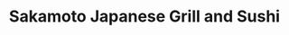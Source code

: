 ---
layout: place
title: "Sakamoto Japanese Grill and Sushi"
permalink: /illinois/oswego/sakamoto-japanese-grill-and-sushi.html
stateAbbr: IL
stateName: Illinois
cityName: Oswego
place_id: ChIJK4tgHdrxDogRPTvWm6n4BTY
photos:
  - name: >-
      places/ChIJK4tgHdrxDogRPTvWm6n4BTY/photos/AeeoHcLpzeyygcyWUmFA62AdmdonKbCAKeo1kU3x3-PNIP2HHNlTDZptz7K3nYEODjUMAv68CMwBedl9Gl-1aPIarZJluV9TG0wqSlGT5VzE3__N0RLL70d9x11ml3U0fXsyiK9yckVxQc8g8VYmdUwVnW6UAt6bj_OvU0zxqgfDvX9l1KP-7HnWB3cW2ktrhiLwUXEo1xByO3flE54vAiL97md-yV0w8B9L0-eZLSMuFIstTlM0GOj8CuKHWGFqEbJ6MCBzr1B0dIKQ0h2M_QCZ0VEPOL_VnMs0eQukmxRP7y2yLShrTCrrs1vpCnVMeu_tas1FOhCGKb90HJZxyrb0PdMsRqvBxXnwR0ZTaiJetyPmyrRyubd1gznEQTSoGSDOXFLAwB3TkenTv-gHqZO_9YArsZZ7uxQJYgD_0IrWfA4
    widthPx: 3024
    heightPx: 4032
    authorAttributions:
      - displayName: Jeramiah Ellison
        uri: https://maps.google.com/maps/contrib/112558868960605752784
        photoUri: >-
          https://lh3.googleusercontent.com/a/ACg8ocKnaPbuHpvyZn7PFFThKffeueSsTvubnD2yr6-pYfSZZt9zIw=s100-p-k-no-mo
    flagContentUri: >-
      https://www.google.com/local/imagery/report/?cb_client=maps_api_places.places_api&image_key=!1e10!2sCIHM0ogKEICAgICD3pCrNg&hl=en-US
    googleMapsUri: >-
      https://www.google.com/maps/place//data=!3m4!1e2!3m2!1sCIHM0ogKEICAgICD3pCrNg!2e10!4m2!3m1!1s0x880ef1da1d608b2b:0x3605f8a99bd63b3d
  - name: >-
      places/ChIJK4tgHdrxDogRPTvWm6n4BTY/photos/AeeoHcJppDjftG5YLF3c2dPTLlOPzjY7ZhvIooIL0uQ1zh9PSbwaQhjsKsComK33kEjE8GCxjUG4x9f-mHxn6k32qYDMmTSj7mKg_M6u9xELsWVnzPMP2LRoSaxkdK2JFMqWCXJz3bzreXZuOphnefqzsBM4fXVNIVz9GhXC2Wu9q3ZhRPkbXqB5TIGPHClay2PRCS2Sh4yjcqjed8KVwsefPKwx-AhDsGU9hNReNqttLOaIyZAWH4iehN68-UFvCuaW4KffKtFCuiA4xbM3eX0sTG2Zc-6dwIhPtpNNRbIysDZx0yqL9-h_6n-aXVpIumC0CLXE-lJ-El0zBgfgydj5xY5Wk6K6_rX4R-4EcMnExOo2nshVuC62vS2_MH5TIsFSH-2eQROsXRVIKZNzYrhBszovQ-VhJ9Jne_LCV2KgYFE
    widthPx: 4000
    heightPx: 2252
    authorAttributions:
      - displayName: Jorge Nieves
        uri: https://maps.google.com/maps/contrib/113303778215676135385
        photoUri: >-
          https://lh3.googleusercontent.com/a-/ALV-UjWcDUmGxusEkC3UP96xi_NUyXAKDtPFePmwLX6TCRmQZ-RmJi88=s100-p-k-no-mo
    flagContentUri: >-
      https://www.google.com/local/imagery/report/?cb_client=maps_api_places.places_api&image_key=!1e10!2sCIHM0ogKEICAgICLj_eCSQ&hl=en-US
    googleMapsUri: >-
      https://www.google.com/maps/place//data=!3m4!1e2!3m2!1sCIHM0ogKEICAgICLj_eCSQ!2e10!4m2!3m1!1s0x880ef1da1d608b2b:0x3605f8a99bd63b3d
  - name: >-
      places/ChIJK4tgHdrxDogRPTvWm6n4BTY/photos/AeeoHcJebiP-6Yd0ed83YshpKqdOkf3gwgXGWgkV6VeVygrT4Q9JRRxBSOqo1z2w1A-U64Ke8gLMe--eX-EJRVmug9gJGjivaVcXP3XhqBNsbbSCILGud75wD45vUS5EW-R75ChNZNTtysjiVhF1sCWWS99J1cCxWN83Cb39QBeYECQrUNc9M0mgumeX4V5rzLTOrr6fjp9Gx7YkQMqm_rgsypCX1oVzJgV7eMIY9CgNoOt_ahX5mKC-j4Hi6jPiAjH0L19Hg8TrYljGvnJ7NjVK0TqvIdg-Y4r78EibMmuc9b5jZBI9iHCQebFjrvuNaFR08I9eorNmGgNUBqfOaKwVLKRi9qTpUAmT5CsCCGo7QBpMDARbMGr_e4Q5RviOfTGu7I_WB0_GKhxiYN6XgXAFUYuCQpQaurkZVtm_xw4Mcadddg
    widthPx: 3024
    heightPx: 4032
    authorAttributions:
      - displayName: Christina Roberson-Smeltzer
        uri: https://maps.google.com/maps/contrib/104712944015746624968
        photoUri: >-
          https://lh3.googleusercontent.com/a-/ALV-UjWs24GsGkQYocVodEOrEUGPlPdabdegGiwbtM6jr4kdLsxmq2bqsg=s100-p-k-no-mo
    flagContentUri: >-
      https://www.google.com/local/imagery/report/?cb_client=maps_api_places.places_api&image_key=!1e10!2sCIHM0ogKEICAgICH3bm_Lw&hl=en-US
    googleMapsUri: >-
      https://www.google.com/maps/place//data=!3m4!1e2!3m2!1sCIHM0ogKEICAgICH3bm_Lw!2e10!4m2!3m1!1s0x880ef1da1d608b2b:0x3605f8a99bd63b3d
  - name: >-
      places/ChIJK4tgHdrxDogRPTvWm6n4BTY/photos/AeeoHcKsVUOi5Obg6LfIMdzyuQ_5EfqrZ4jQ7MkgkxfXW_45bMsAPBbQxa3YsoTDVhEgqLZ6KDsl7vIcYzIKGFjGDNhBosvurQQSKZpFNCzEQo1KXpdqXJO0lTlsD7u1ETs0GS4YC7y44bYxf7JXrC2UoiqYa8-9hlGFDQhTs30Wy8rLIN6aSesZsiQ79VS_i4EAAT_DmbOy6K5HLc-zTxDtZ4lc0A9Qkg4ZuB6zUFcQtrApBq12oztJQtBvP9KQHe1NJh0TdIfcFEhL7jsW1YKhT-4nCK9ekZazdSzq6EW9F9fF45wSR8xRRF3ZEZJERpdixtrGoeq6RxVijjmI3lO3K70bVUSdFAHgDWGxnHExzlSuwm9fYknFuMOyvg41F8v-QcRKfvMXtFaAWldX-9sPxy1yQMYjP6Ff5ZuOZz17MPk
    widthPx: 4800
    heightPx: 3600
    authorAttributions:
      - displayName: Sebastian fowler
        uri: https://maps.google.com/maps/contrib/101775513018665923709
        photoUri: >-
          https://lh3.googleusercontent.com/a-/ALV-UjWmqWhtnS2ds2sg24ASjZklqHaledOevwXO_tPINOUivPdq6oUnRw=s100-p-k-no-mo
    flagContentUri: >-
      https://www.google.com/local/imagery/report/?cb_client=maps_api_places.places_api&image_key=!1e10!2sCIHM0ogKEICAgID_vJvJWA&hl=en-US
    googleMapsUri: >-
      https://www.google.com/maps/place//data=!3m4!1e2!3m2!1sCIHM0ogKEICAgID_vJvJWA!2e10!4m2!3m1!1s0x880ef1da1d608b2b:0x3605f8a99bd63b3d
  - name: >-
      places/ChIJK4tgHdrxDogRPTvWm6n4BTY/photos/AeeoHcJg5cg0XvVwlymAmBm_iUsintP7DgRUm1CzH4O053pONmmnmtMP-R0ygLcmZnAdlpdpgwSMPz4YfLx0gQUnOLoEXlzXJ214tBhjlvme1foK9ZSvbet9h_sD2N9g0riazJHHO7wDCRwA5rGaQEi4V7I2qApqcViNScqvQZp_d7Yggz6bhxRQChEw4GGcoJjUGIGqdf97GVpuO-NpHL5weMV-qO0ioAvxX7RFbGlvSBFbIUEtWhuwM5jCZ-dHQx_NpSf5WpH8JjCRIyDsj_xHkiA04UeFCDa-sj4L6NNnEqnZ3wrc9Ykmgn4lO9Wyv_XI8Odp8gKBQ6NjbzgOFdKlAOCAS7X7tE0vrDpIbvAkqpsJyOQJ7bHtvkOrS_jpq1Oqn0yAD8WLb74rqBeo0AKFDpLVN7tV8FY868W4wsPbW8FSUQ
    widthPx: 4032
    heightPx: 3024
    authorAttributions:
      - displayName: Bill Houghtaling
        uri: https://maps.google.com/maps/contrib/107227442766631054426
        photoUri: >-
          https://lh3.googleusercontent.com/a/ACg8ocKTDlL7nDr0QHmHTzg1FSH5P6PS2tdvTV55KXNc66aEm7AJKQ=s100-p-k-no-mo
    flagContentUri: >-
      https://www.google.com/local/imagery/report/?cb_client=maps_api_places.places_api&image_key=!1e10!2sCIHM0ogKEICAgICMlMS-Fw&hl=en-US
    googleMapsUri: >-
      https://www.google.com/maps/place//data=!3m4!1e2!3m2!1sCIHM0ogKEICAgICMlMS-Fw!2e10!4m2!3m1!1s0x880ef1da1d608b2b:0x3605f8a99bd63b3d
  - name: >-
      places/ChIJK4tgHdrxDogRPTvWm6n4BTY/photos/AeeoHcKdEUBZARfFZMcx9vJkWkmzA5dAWq9TN4DqJevLgzm1NN0TEBZncaPspidfnyOfd-Ffxc-p1ZD2vhxcYw94hucc_A-gtO-pMK2sR8FmnETy9H53D3dgkWFKGCGYDffESpFsXeXXEKqItPNTJuivCIrQOG4jIKQrXLYWTcdAlF6ZZtkCr336kKsjk1-8ZdqHWOYaGr7FfcJV2eIz13gj_i-y1Lw13VY5sRb5CjnGGoIkUXwwq0lTPrQitC39AOs1VZd2bIj1jFxPyDA9LySQTObhRuutMgDiIpFx0WmcEHqmR_5o6YCFYgIpFJauPtC0S7BzqdlvI2MOVi7-vyKEIALpq_G2tgkhjMmdR2OIytuGhMWOjsiwemR1gDBGj8MO5gDjTCT-Txr0hl2R44BkOKz8R7mK_Q9hEgIFm__Gn89NA4Y
    widthPx: 3000
    heightPx: 4000
    authorAttributions:
      - displayName: Stacey S
        uri: https://maps.google.com/maps/contrib/110295109890539114603
        photoUri: >-
          https://lh3.googleusercontent.com/a-/ALV-UjWAkuKkRwCTrLeZk3gNknBBZuTjeSc5KdJnekR58iDMKf6OorNUZQ=s100-p-k-no-mo
    flagContentUri: >-
      https://www.google.com/local/imagery/report/?cb_client=maps_api_places.places_api&image_key=!1e10!2sCIHM0ogKEICAgIDr3IOZhwE&hl=en-US
    googleMapsUri: >-
      https://www.google.com/maps/place//data=!3m4!1e2!3m2!1sCIHM0ogKEICAgIDr3IOZhwE!2e10!4m2!3m1!1s0x880ef1da1d608b2b:0x3605f8a99bd63b3d
  - name: >-
      places/ChIJK4tgHdrxDogRPTvWm6n4BTY/photos/AeeoHcJ5SO83JSD792KRYAMkmuthygLswXu1NwBm6tonHSo8vt3ybG9Fuqd6j68E6O4-jR3bFe379GoDuEouNzPmH8BrZThqMSZ6eMdvY-mc5a_FbhLIM5mOjgi75T4olwX3663RHau4N1y1x28CmQqq768XuS32VYNB-800Kz6SHDlfmISt4Psj2OtutkTatjoJ8G-sN7D78PdCh4vlR5Ba5B_CPVEd8a6JCJ_Sn1rS98aGDHQUaxWyH5UmK9TsJ6f0B4WsKNbC5WUHJqNy6T1WliBtwr-vlYG8vxU-lAXoiSjJ77CXfJF2ozvrPQTgnS8Mzv2opbVVDjrsM64F9ZvmG7QTPp9ZUkOY-IdMhCBQvF8LUEQQPRHUAdgzkQsuP0XqbTa53n-_KFRPkLuASFOk_Bt31hP9WNRiqJ5wDoCGb7vqO7eA
    widthPx: 2268
    heightPx: 4032
    authorAttributions:
      - displayName: matt maly
        uri: https://maps.google.com/maps/contrib/105098094695387408181
        photoUri: >-
          https://lh3.googleusercontent.com/a-/ALV-UjV-m13zUTr3a0avt84YkFWLEXHJOzxjVa9PEhr1W0-KOc_U3KeA=s100-p-k-no-mo
    flagContentUri: >-
      https://www.google.com/local/imagery/report/?cb_client=maps_api_places.places_api&image_key=!1e10!2sCIHM0ogKEICAgICZ_fG11QE&hl=en-US
    googleMapsUri: >-
      https://www.google.com/maps/place//data=!3m4!1e2!3m2!1sCIHM0ogKEICAgICZ_fG11QE!2e10!4m2!3m1!1s0x880ef1da1d608b2b:0x3605f8a99bd63b3d
  - name: >-
      places/ChIJK4tgHdrxDogRPTvWm6n4BTY/photos/AeeoHcKrs480rz8qoX-4PgqDg2R142XOGgCg7im12sNZJdd9ek2pYx1HrUWzHbDLiFInVergJRu-EqMK7nNoaLUCxu20TiCOK7RsOWSrNvKF5MOUdPRmop7dXQYtGsm_-zPY6eNv_-lqNKNFMamHDiHl_bBAm2eCUJYEubFCqCrh0LOwBHrnEpC6QEDE6dzbx9LBvQKSb2Of-kZJjJmdRmL96bsY5ZslZkWjCN5PRz8fdqy5gw0lBA9EgOZy_SOLUdn62t0ZYgWtONEOjeu8zOlXzPEvBL-x1uJlKyU7_0aW9mHK1OmNLCTqV9haPgVraqaV9z04TfFkO0qfdkurROgD9ssewSrSAoDgs066XptSyaopAJITFn8-Nve-8jbj0L2nTZWRkKq5Ub0-V0hGpkyXgAFSrTjwOn9snWhRNxmFMiEtQw
    widthPx: 4032
    heightPx: 3024
    authorAttributions:
      - displayName: tj colborn
        uri: https://maps.google.com/maps/contrib/117215315916785566290
        photoUri: >-
          https://lh3.googleusercontent.com/a-/ALV-UjVzKIWm7T09q9Z6EfQ03LU8wtb1QZohGdqiE822UQBlStG49_SrGQ=s100-p-k-no-mo
    flagContentUri: >-
      https://www.google.com/local/imagery/report/?cb_client=maps_api_places.places_api&image_key=!1e10!2sCIHM0ogKEICAgIC6m9rCOQ&hl=en-US
    googleMapsUri: >-
      https://www.google.com/maps/place//data=!3m4!1e2!3m2!1sCIHM0ogKEICAgIC6m9rCOQ!2e10!4m2!3m1!1s0x880ef1da1d608b2b:0x3605f8a99bd63b3d
  - name: >-
      places/ChIJK4tgHdrxDogRPTvWm6n4BTY/photos/AeeoHcKrv6IvG-Z8MpNDtA9ckZwv8x9QG8BHd32oc9rLqeRKt4G27wnMh0lLLfXUzcEXZ6qGoQ0zZ-4fzokosqUd9At4jmCDiG0B-gRZumjqEwA3t_IinIQmAVZ-MM_V3cfw99qSDmD_iI_opT2KYK-0PKsvV5uk89mrhuUM_bgGiwXsv8zcZahFSkCcs85OeOnN5dqGGSLcQBw1bIzSYBK58HE-64J62t9lvMp244FlR5ovOwKVzlo9y51v8h1iK6dgikqZc9waZzjUzet-H-RZiiEEOXr320NjA-RAWt6fL2sod66Tg0M_4-X8o7hRTOTFjwxks0np7UPpH72AubqQBY5s9-YX17LtO7cXkZAB2wOJMaGHHyzQeaHs2rBgom4NpGx-52JrNiZ6FN85end8yQB5lrobaUBRQUbf9MjNNiQTeqJz
    widthPx: 3000
    heightPx: 4000
    authorAttributions:
      - displayName: Samantha Bastone
        uri: https://maps.google.com/maps/contrib/104368067041929717171
        photoUri: >-
          https://lh3.googleusercontent.com/a-/ALV-UjXyBG2DkdELIWq1PZ4Zw67Z2KS9sEpzVUoJ_GYjpAfPg-2_ESs=s100-p-k-no-mo
    flagContentUri: >-
      https://www.google.com/local/imagery/report/?cb_client=maps_api_places.places_api&image_key=!1e10!2sCIHM0ogKEICAgICFzpbn_AE&hl=en-US
    googleMapsUri: >-
      https://www.google.com/maps/place//data=!3m4!1e2!3m2!1sCIHM0ogKEICAgICFzpbn_AE!2e10!4m2!3m1!1s0x880ef1da1d608b2b:0x3605f8a99bd63b3d
  - name: >-
      places/ChIJK4tgHdrxDogRPTvWm6n4BTY/photos/AeeoHcLKdWCSBCcC49iBUYkSTXGqw6mU5tiL42qk3RVx9yOiI2l6c2oNCXYXnu2HOPEHPjf7VpUPFwKKpsDNuHPT9szVdDrm1Gizay2EA1hiLO7Pc-mjZOVVXkU2K063-Xax2G3gf4tfmtp5-8ivqU2IcDUzDmnogwrN8hWyYF-kB_2vsnEW0ykbQd1CCkShXn9QlVnbTj2aw3mEiUSFE8K4g4s7J30g_BZ2EX5enm6idnTLuc8B_8dwScsPCgG9MRsYS-Ww5Dd9l4zKnpRtsBYvbCPd5o9kStB1E61ww0afv5JiHlRC1XPzFsJV7zlRLF-Jis5iHOAkN_GFL_qD3bYy7ovqCuMoscr6wYIzc20cIacoG_DjwuXUGWWorGxROYYqA7unz5QdMwMSnV63fG6jitSUhYS2zT5_jMYaprLSmubnZI8
    widthPx: 4032
    heightPx: 3024
    authorAttributions:
      - displayName: Chloe Beaudreault
        uri: https://maps.google.com/maps/contrib/105619060773640676523
        photoUri: >-
          https://lh3.googleusercontent.com/a/ACg8ocIDGs1-sNpHQLHNff2aHGf4wDi5wefAsZsRjs_8CzYWDupHmg=s100-p-k-no-mo
    flagContentUri: >-
      https://www.google.com/local/imagery/report/?cb_client=maps_api_places.places_api&image_key=!1e10!2sCIHM0ogKEICAgID9_7K0zQE&hl=en-US
    googleMapsUri: >-
      https://www.google.com/maps/place//data=!3m4!1e2!3m2!1sCIHM0ogKEICAgID9_7K0zQE!2e10!4m2!3m1!1s0x880ef1da1d608b2b:0x3605f8a99bd63b3d
address: 2984 Walter Payton Memorial Hwy, Oswego, IL 60543, USA
street: 2984 Walter Payton Memorial Hwy
city: Oswego
state: IL
zip: '60543'
country: USA
neighborhood: null
latitude: '41.695859'
longitude: '-88.319842'
accessibility_options:
  wheelchairAccessibleParking: true
  wheelchairAccessibleEntrance: true
  wheelchairAccessibleRestroom: true
  wheelchairAccessibleSeating: true
business_status: OPERATIONAL
name: Sakamoto Japanese Grill and Sushi
google_maps_links:
  directionsUri: >-
    https://www.google.com/maps/dir//''/data=!4m7!4m6!1m1!4e2!1m2!1m1!1s0x880ef1da1d608b2b:0x3605f8a99bd63b3d!3e0
  placeUri: https://maps.google.com/?cid=3892790860279331645
  writeAReviewUri: >-
    https://www.google.com/maps/place//data=!4m3!3m2!1s0x880ef1da1d608b2b:0x3605f8a99bd63b3d!12e1
  reviewsUri: >-
    https://www.google.com/maps/place//data=!4m4!3m3!1s0x880ef1da1d608b2b:0x3605f8a99bd63b3d!9m1!1b1
  photosUri: >-
    https://www.google.com/maps/place//data=!4m3!3m2!1s0x880ef1da1d608b2b:0x3605f8a99bd63b3d!10e5
primary_type: Japanese Restaurant
opening_hours:
  regular: null
  current: null
secondary_opening_hours:
  regular:
    weekdayDescriptions: null
    type: null
  current:
    weekdayDescriptions: null
    type: null
phone: (630) 554-2388
price_level: PRICE_LEVEL_MODERATE
price_range: $20 &ndash; $30
rating: '4.3'
rating_count: 853
website: https://www.sakamotofun.com/
description: null
reviews: null
parking_options: null
payment_options: null
allow_dogs: null
curbside_pickup: null
delivery: null
dine_in: null
good_for_children: null
good_for_groups: null
good_for_sports: null
live_music: null
menu_for_children: null
outdoor_seating: null
reservable: null
restroom: null
serves_beer: null
serves_breakfast: null
serves_brunch: null
serves_cocktails: null
serves_coffee: null
serves_dinner: null
serves_dessert: null
serves_lunch: null
serves_vegetarian_food: null
serves_wine: null
takeout: null

---